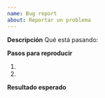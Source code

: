 ```yaml
---
name: Bug report
about: Reportar un problema
---
```


**Descripción**
Qué está pasando:

**Pasos para reproducir**

1.
2.

**Resultado esperado**
